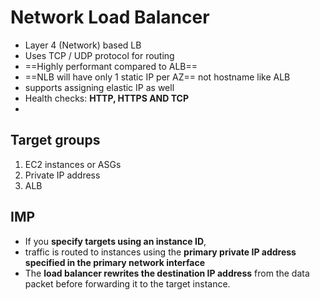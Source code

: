 
# Network Load Balancer


- Layer 4 (Network) based LB
- Uses TCP / UDP protocol for routing
- ==Highly performant compared to ALB==
- ==NLB will have only 1 static IP per AZ== not hostname like ALB
- supports assigning elastic IP as well
- Health checks: **HTTP, HTTPS AND TCP**
- 


## Target groups
1. EC2 instances or ASGs
2. Private IP address
3. ALB



## IMP

- If you **specify targets using an instance ID**, 
- traffic is routed to instances using the **primary private IP address specified in the primary network interface**
- The **load balancer rewrites the destination IP address** from the data packet before forwarding it to the target instance.